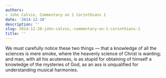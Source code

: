 ```yaml
---
authors:
- John Calvin, Commentary on 1 Corinthians 1
date: '2014-12-28'
description: ''
slug: 2014-12-28-john-calvin,-commentary-on-1-corinthians-1
title: ''
---
```

We must carefully notice these two things — that a knowledge of all the sciences is mere smoke, where the heavenly science of Christ is wanting; and man, with all his acuteness, is as stupid for obtaining of himself a knowledge of the mysteries of God, as an ass is unqualified for understanding musical harmonies.



